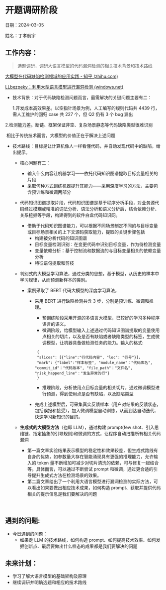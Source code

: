 # 开题调研阶段

日期：2024-03-05

姓名：丁孝航宇

## 工作内容：

> 选题调研，调研大语言模型的代码漏洞检测的相关技术背景和技术路线

[大模型在代码缺陷检测领域的应用实践 - 知乎 (zhihu.com)](https://zhuanlan.zhihu.com/p/664889273)

[LLbezpeky：利用大型语言模型进行漏洞检测 (windows.net)](https://arxivtools.blob.core.windows.net/xueshuxiangzipaperhtml/2024_1_3/2401.01269.pdf)

- 技术背景：对于代码缺陷检测问题而言，最需解决的关键问题主要有二：

  1.开发成本高效果差。以空指针场景为例，人工编写的规则代码共 4439 行，需人工维护的回归 case 共 227 个，但 Q2 仍有 3 个 bug 漏出

​ 2.检测能力差。断链、框架保证非空、复杂场景静态等代码缺陷类型很难识别

​ 相比于传统技术而言，大模型的价值正在于解决上述问题

- 技术路线：目标是让计算机像人一样看懂代码，并自动发现代码中的缺陷，给出提示。

  - 核心问题有二：

    - 输入什么内容让机器学习——依托代码知识图谱提取目标变量相关的片段
    - 采取何种方式训练机器提升其能力——采用深度学习的方法，主要包含预训练和微调两部分

  - 代码知识图谱提取片段，代码知识图谱是基于程序分析手段，对业务源代码经过模糊或精准的词法分析、语法分析和语义分析后，结合依赖分析、关系挖掘等手段，构建得到的软件白盒代码知识网。

    - 借助于代码知识图谱能力，可以根据不同场景制定不同的与目标变量或目标场景相关的上下文源码获取能力，提取的关键步骤包括
      - 构建被分析代码的知识图谱
      - 目标变量检测识别：在变更代码中识别目标变量，作为待检测变量
      - 变量依赖分析：基于控制流和数据流的与目标变量相关的依赖变量分析
      - 特征语句提取和剪枝

  - 判别式的大模型学习算法，通过分类的思想，基于模型，从历史的样本中学习规律，从而预测新样本的类别。

    - 案例采取了 BERT 代码大模型的深度学习算法，

      - 采用 BERT 进行缺陷检测共含 3 步，分别是预训练、微调和推理。

        - 预训练阶段采用开源的多语言大模型，已较好的学习多种程序语言的语义。
        - 微调阶段，给模型输入上述通过代码知识图谱提取的变量使用点相关的切片，以及是否有缺陷或者缺陷类型的标签，生成微调模型，让机器具备做检测任务的能力。输入的格式:

        ```text
         {
         "slices": [{"line":"行代码内容", "loc": "行号"}]，
         "mark": {"label":"样本标签", "module_name"："代码库名", "commit_id"："代码版本", "file_path"："文件名", "risk_happend_line"："发生异常的行"}
         }
        ```

        - 推理阶段，分析使用点目标变量的相关切片，通过微调模型进行预测，得到使用点是否有缺陷，以及缺陷类型

      - 完成上述模型后，可采集真实反馈样本（用户对结果的反馈状态，包括误报和接受），加入微调模型自动训练，从而到达自动迭代、快速学习新知识的目的。

  - **生成式的大模型方法**（也即 LLM），通过构建 prompt(few shot、引入思维链、指定抽象的引导规则)和微调的方式，让程序自动扫描所有相关代码漏洞

    - 第一篇文章实验结果表示模型的稳定性和效果较差，但生成式路线有自身的优势，如参数量大存在智能涌现具有更强的推理能力，允许输入的 token 量不断增加可减少对切片清洗的依赖，可与修复一起结合等。具体而言，可以通过不断尝试 prompt 和微调，通过更合适的引导提升生成式方法在检测场景的效果。
    - 第二篇文章给出了一个利用大语言模型进行漏洞检测的实际方法，可以看出如果要做出相应技术成果，如何构造 prompt、获取并提供代码相关的提示信息是我们要解决的问题

​

## 遇到的问题:

- 今日遇到的问题：
  - 如果走 LLM 的技术路线，如何构造 prompt、如何提高技术效率、如何发掘创新点、最后要做出什么样态的成果都是我们要解决的问题

## 未来计划：

- 学习了解大语言模型的基础架构及原理
- 继续调研并明确选题和相应的技术路线
